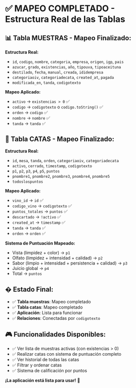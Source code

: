 # ✅ MAPEO COMPLETADO - Estructura Real de las Tablas

## 📊 Tabla MUESTRAS - Mapeo Finalizado:

**Estructura Real:**
- `id`, `codigo`, `nombre`, `categoria`, `empresa`, `origen`, `igp`, `pais`
- `azucar`, `grado`, `existencias`, `año`, `tipouva`, `tipoaceituna`
- `destilado`, `fecha`, `manual`, `creada`, `ididempresa`
- `categoriaoiv`, `categoriadecata`, `created_at`, `pagada`
- `modificada_en`, `tanda`, `codigotexto`

**Mapeo Aplicado:**
- `activo` → `existencias > 0` ✅
- `codigo` → `codigotexto` o `codigo.toString()` ✅
- `orden` → `codigo` ✅
- `nombre` → `nombre` ✅
- `tanda` → `tanda` ✅

## 🎯 Tabla CATAS - Mapeo Finalizado:

**Estructura Real:**
- `id`, `mesa`, `tanda`, `orden`, `categoriaoiv`, `categoriadecata`
- `activo`, `cerrado`, `timestamp`, `codigotexto`
- `p1`, `p2`, `p3`, `p4`, `p5`, `puntos`
- `pnombre1`, `pnombre2`, `pnombre3`, `pnombre4`, `pnombre5`
- `todoslospuntos`

**Mapeo Aplicado:**
- `vino_id` → `id` ✅
- `codigo_vino` → `codigotexto` ✅
- `puntos_totales` → `puntos` ✅
- `descartado` → `!activo` ✅
- `created_at` → `timestamp` ✅
- `tanda` → `tanda` ✅
- `orden` → `orden` ✅

**Sistema de Puntuación Mapeado:**
- Vista (limpidez + color) → `p1`
- Olfato (limpidez + intensidad + calidad) → `p2`
- Sabor (limpio + intensidad + persistencia + calidad) → `p3`
- Juicio global → `p4`
- Total → `puntos`

## � Estado Final:
- ✅ **Tabla muestras**: Mapeo completado
- ✅ **Tabla catas**: Mapeo completado
- ✅ **Aplicación**: Lista para funcionar
- ✅ **Relaciones**: Conectadas por `codigotexto`

## 🎮 Funcionalidades Disponibles:
- ✅ Ver lista de muestras activas (con existencias > 0)
- ✅ Realizar catas con sistema de puntuación completo
- ✅ Ver historial de todas las catas
- ✅ Filtrar y ordenar catas
- ✅ Sistema de calificación por puntos

**¡La aplicación está lista para usar!** 🎉